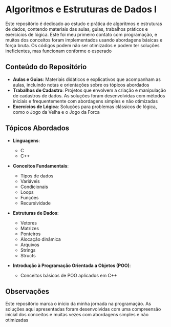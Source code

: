 # Algoritmos e Estruturas de Dados I

Este repositório é dedicado ao estudo e prática de algoritmos e estruturas de dados, contendo materiais das aulas, guias, trabalhos práticos e exercícios de lógica. Este foi meu primeiro contato com programação, e muitos dos conceitos foram implementados usando abordagens básicas e força bruta. Os códigos podem não ser otimizados e podem ter soluções ineficientes, mas funcionam conforme o esperado

## Conteúdo do Repositório

- **Aulas e Guias**: Materiais didáticos e explicativos que acompanham as aulas, incluindo notas e orientações sobre os tópicos abordados
- **Trabalhos de Cadastro**: Projetos que envolvem a criação e manipulação de cadastros de dados. As soluções foram desenvolvidas com métodos iniciais e frequentemente com abordagens simples e não otimizadas
- **Exercícios de Lógica**: Soluções para problemas clássicos de lógica, como o Jogo da Velha e o Jogo da Forca
## Tópicos Abordados

- **Linguagens**: 
  - C
  - C++

- **Conceitos Fundamentais**: 
  - Tipos de dados
  - Variáveis
  - Condicionais
  - Loops
  - Funções
  - Recursividade

- **Estruturas de Dados**: 
  - Vetores
  - Matrizes
  - Ponteiros
  - Alocação dinâmica
  - Arquivos
  - Strings
  - Structs

- **Introdução à Programação Orientada a Objetos (POO)**:
  - Conceitos básicos de POO aplicados em C++

## Observações

Este repositório marca o início da minha jornada na programação. As soluções aqui apresentadas foram desenvolvidas com uma compreensão inicial dos conceitos e muitas vezes com abordagens simples e não otimizadas
